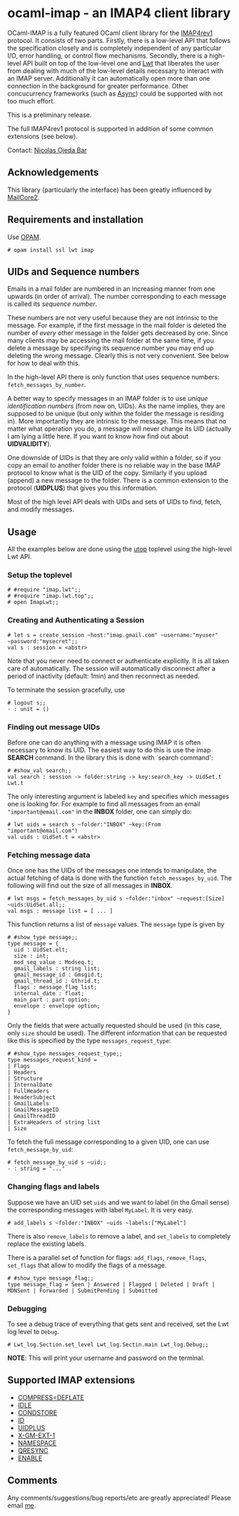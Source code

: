 # ocaml-imap - an IMAP4 client library

OCaml-IMAP is a fully featured OCaml client library for the [IMAP4rev1][]
protocol.  It consists of two parts.  Firstly, there is a low-level API that
follows the specification closely and is completely independent of any
particular I/O, error handling, or control flow mechanisms.  Secondly, there is
a high-level API built on top of the low-level one and [Lwt][] that liberates
the user from dealing with much of the low-level details necessary to interact
with an IMAP server.  Additionally it can automatically open more than one
connection in the background for greater performance.  Other concucurrency
frameworks (such as [Async][]) could be supported with not too much effort.

This is a preliminary release.

The full IMAP4rev1 protocol is supported in addition of some common extensions
(see below).

Contact: [Nicolas Ojeda Bar][]

[IMAP4rev1]: http://tools.ietf.org/html/rfc3501
[Lwt]: http://ocsigen.org/lwt/
[Async]: https://github.com/janestreet/async 
[Nicolas Ojeda Bar]: n.oje.bar@gmail.com

## Acknowledgements

This library (particularly the interface) has been greatly influenced by
[MailCore2][].

[MailCore2]: https://github.com/MailCore/mailcore2

## Requirements and installation

Use [OPAM][].

    # opam install ssl lwt imap

[OPAM]: http://opam.ocaml.org

<!-- ## Review: SEQs, UIDs, and MODSEQs -->

<!-- There are two main issues to keep in mind with dealing with IMAP protocol. -->
<!-- Firstly is that it is possible for many clients to access/modify one mailbox -->
<!-- (even the same folder) concurrently.  Secondly, since mailboxes can contain -->
<!-- thousands or more messages, it is important to minimize the transfer of unneeded -->
<!-- information between the client and the server.  In particular, information that -->
<!-- has already been fetched should not be refetched again unless it has changed. -->

<!-- The purpose of this section is to review the three main technical concepts -->
<!-- needed to understand the interface afforded by this library. -->

## UIDs and Sequence numbers

Emails in a mail folder are numbered in an increasing manner from one upwards
(in order of arrival).  The number corresponding to each message is called its
*sequence number*.

These numbers are not very useful because they are not intrinsic to the message.
For example, if the first message in the mail folder is deleted the number of
*every* other message in the folder gets decreased by one.  Since many clients
may be accessing the mail folder at the same time, if you delete a message by
specifying its sequence number you may end up deleting the wrong message.
Clearly this is not very convenient.  See below for how to deal with this.

In the high-level API there is only function that uses sequence numbers:
`fetch_messages_by_number`.

A better way to specify messages in an IMAP folder is to use *unique
identification numbers* (from now on, UIDs).  As the name implies, they are
supposed to be unique (but only within the folder the message is residing in).
More importantly they are intrinsic to the message.  This means that no matter
what operation you do, a message will never change its UID (actually I am lying
a little here.  If you want to know how find out about **UIDVALIDITY**).

One downside of UIDs is that they are only valid within a folder, so if you copy
an email to another folder there is no reliable way in the base IMAP protocol to
know what is the UID of the copy.  Similarly if you upload (append) a new
message to the folder.  There is a common extension to the protocol
(**UIDPLUS**) that gives you this information.

Most of the high level API deals with UIDs and sets of UIDs to find, fetch, and
modify messages.

<!-- ### MODSEQs -->

<!-- The other type of number important in the IMAP universe is the *modification -->
<!-- sequence number* (from now on, MODSEQ).  It plays a role in trying to identify -->
<!-- information (such as flags, deleted messages, etc.) that has not changed and -->
<!-- therefore does not need to be fetched again by the client. **NOTE**: Only IMAP -->
<!-- servers supporting the **CONDSTORE** and/or **QRESYNC** extensions will actually -->
<!-- use MODSEQs. -->

<!-- The MODSEQ of a message is a timestamp that indicates the last time that its -->
<!-- information was changed. -->

## Usage

All the examples below are done using the [utop][] toplevel using the high-level
Lwt API.

[utop]: https://github.com/diml/utop

### Setup the toplevel

    # #require "imap.lwt";;
    # #require "imap.lwt.top";;
    # open ImapLwt;;

### Creating and Authenticating a Session

    # let s = create_session ~host:"imap.gmail.com" ~username:"myuser" ~password:"mysecret";;
    val s : session = <abstr>

Note that you never need to connect or authenticate explicitly.  It is all
taken care of automatically.  The session will automatically disconnect
after a period of inactivity (default: 1min) and then reconnect as needed.

To terminate the session gracefully, use

    # logout s;;
    - : unit = ()

### Finding out message UIDs

Before one can do anything with a message using IMAP it is often necessary to
know its UID.  The easiest way to do this is use the imap **SEARCH** command.
In the library this is done with `search command':

    # #show_val search;;
    val search : session -> folder:string -> key:search_key -> UidSet.t Lwt.t

The only interesting argument is labeled `key` and specifies which messages one
is looking for.  For example to find all messages from an email
`"important@email.com"` in the **INBOX** folder, one can simply do:

    # lwt uids = search s ~folder:"INBOX" ~key:(From "important@email.com")
    val uids : UidSet.t = <abstr>

### Fetching message data

Once one has the UIDs of the messages one intends to manipulate, the actual
fetching of data is done with the function `fetch_messages_by_uid`.  The following
will find out the size of all messages in **INBOX**.

    # lwt msgs = fetch_messages_by_uid s ~folder:"inbox" ~request:[Size] ~uids:UidSet.all;;
    val msgs : message list = [ ... ]

This function returns a list of `message` values.  The `message` type is given by

    # #show_type message;;
    type message = {
      uid : UidSet.elt;
      size : int;
      mod_seq_value : Modseq.t;
      gmail_labels : string list;
      gmail_message_id : Gmsgid.t;
      gmail_thread_id : Gthrid.t;
      flags : message_flag list;
      internal_date : float;
      main_part : part option;
      envelope : envelope option;
    }

Only the fields that were actually requested should be used (in this case, only
`size` should be used).  The different information that can be requested like
this is specified by the type `messages_request_type`:

    # #show_type messages_request_type;;
    type messages_request_kind =
    | Flags
    | Headers
    | Structure
    | InternalDate
    | FullHeaders
    | HeaderSubject
    | GmailLabels
    | GmailMessageID
    | GmailThreadID
    | ExtraHeaders of string list
    | Size

To fetch the full message corresponding to a given UID, one can use `fetch_message_by_uid`:

    # fetch_message_by_uid s ~uid;;
    - : string = "..."
            
### Changing flags and labels

Suppose we have an UID set `uids` and we want to label (in the Gmail sense) the
corresponding messages with label `MyLabel`.  It is very easy.

    # add_labels s ~folder:"INBOX" ~uids ~labels:["MyLabel"]

There is also `remove_labels` to remove a label, and `set_labels` to completely
replace the existing labels.

There is a parallel set of function for flags: `add_flags`, `remove_flags`, `set_flags` that
allow to modify the flags of a message.

    # #show_type message_flag;;
    type message_flag = Seen | Answered | Flagged | Deleted | Draft | MDNSent | Forwarded | SubmitPending | Submitted

### Debugging

To see a debug trace of everything that gets sent and received, set the Lwt log level to `Debug`.

    # Lwt_log.Section.set_level Lwt_log.Sectin.main Lwt_log.Debug;;

**NOTE**: This will print your username and password on the terminal.

## Supported IMAP extensions

- [COMPRESS=DEFLATE][]
- [IDLE][]
- [CONDSTORE][]
- [ID][]
- [UIDPLUS][]
- [X-GM-EXT-1][]
- [NAMESPACE][]
- [QRESYNC][]
- [ENABLE][]

[COMPRESS=DEFLATE]: http://tools.ietf.org/html/rfc4978
[IDLE]: http://tools.ietf.org/html/rfc2177
[CONDSTORE]: http://tools.ietf.org/html/rfc4551
[ID]: https://www.ietf.org/rfc/rfc2971.txt
[UIDPLUS]: http://tools.ietf.org/html/rfc4315
[X-GM-EXT-1]: https://developers.google.com/gmail/imap_extensions
[NAMESPACE]: http://tools.ietf.org/html/rfc2342
[QRESYNC]: http://tools.ietf.org/html/rfc5162
[ENABLE]: http://tools.ietf.org/html/rfc5161

## Comments

Any comments/suggestions/bug reports/etc are greatly appreciated!  Please email [me].

[me]: n.oje.bar@gmail.com
